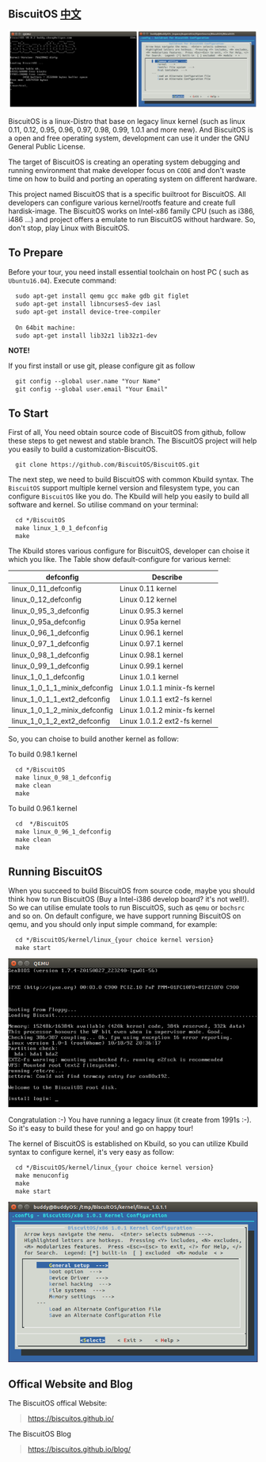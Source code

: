 BiscuitOS                                    [中文](https://biscuitos.github.io/blog/HomePage/)
----------------------------------------------

![TOP_PIC](https://github.com/EmulateSpace/PictureSet/blob/master/github/mainmenu.jpg)

BiscuitOS is a linux-Distro that base on legacy linux kernel (such as
linux 0.11, 0.12, 0.95, 0.96, 0.97, 0.98, 0.99, 1.0.1 and more new).
And BiscuitOS is a open and free operating system, development can use
it under the GNU General Public License.

The target of BiscuitOS is creating an operating system debugging and 
running environment that make developer focus on `CODE` and don't
waste time on how to build and porting an operating system on different 
hardware. 

This project named BiscuitOS that is a specific builtroot for BiscuitOS.
All developers can configure various kernel/rootfs feature and create
full hardisk-image. The BiscuitOS works on Intel-x86 family CPU (such
as i386, i486 ...) and project offers a emulate to run BiscuitOS without
hardware. So, don't stop, play Linux with BiscuitOS. 

## To Prepare

  Before your tour, you need install essential toolchain on host PC (
  such as `Ubuntu16.04`). Execute command:

  ```
    sudo apt-get install qemu gcc make gdb git figlet
    sudo apt-get install libncurses5-dev iasl
    sudo apt-get install device-tree-compiler

    On 64bit machine:
    sudo apt-get install lib32z1 lib32z1-dev
  ```
  
  **NOTE!**

  If you first install or use git, please configure git as follow
 
  ```
    git config --global user.name "Your Name"
    git config --global user.email "Your Email"
  ```

## To Start

  First of all, You need obtain source code of BiscuitOS from github, 
  follow these steps to get newest and stable branch. The BiscuitOS
  project will help you easily to build a customization-BiscuitOS.

  ```
    git clone https://github.com/BiscuitOS/BiscuitOS.git
  ```

  The next step, we need to build BiscuitOS with common Kbuild syntax.
  The `BiscuitOS` support multiple kernel version and filesystem type, you
  can configure `BiscuitOS` like you do. The Kbuild will help you easily 
  to build all software and kernel. So utilise command on your terminal:

  ```
    cd */BiscuitOS
    make linux_1_0_1_defconfig
    make
  ```

  The Kbuild stores various configure for BiscuitOS, developer can choise
  it which you like. The Table show default-configure for various kernel:

  |          defconfig          |              Describe              |
  | --------------------------- | ---------------------------------- | 
  | linux_0_11_defconfig        |   Linux 0.11 kernel                |
  | linux_0_12_defconfig        |   Linux 0.12 kernel                |
  | linux_0_95_3_defconfig      |   Linux 0.95.3 kernel              |
  | linux_0_95a_defconfig       |   Linux 0.95a kernel               |
  | linux_0_96_1_defconfig      |   Linux 0.96.1 kernel              |
  | linux_0_97_1_defconfig      |   Linux 0.97.1 kernel              |
  | linux_0_98_1_defconfig      |   Linux 0.98.1 kernel              |
  | linux_0_99_1_defconfig      |   Linux 0.99.1 kernel              |
  | linux_1_0_1_defconfig       |   Linux 1.0.1 kernel               |
  | linux_1_0_1_1_minix_defconfig  | Linux 1.0.1.1 minix-fs kernel   |
  | linux_1_0_1_1_ext2_defconfig   | Linux 1.0.1.1 ext2-fs kernel    |
  | linux_1_0_1_2_minix_defconfig  | Linux 1.0.1.2 minix-fs kernel   |
  | linux_1_0_1_2_ext2_defconfig   | Linux 1.0.1.2 ext2-fs kernel    |

  So, you can choise to build another kernel as follow:

  To build 0.98.1 kernel

  ```
    cd */BiscuitOS
    make linux_0_98_1_defconfig
    make clean
    make
  ```
  To build 0.96.1 kernel

  ```
    cd  */BiscuitOS
    make linux_0_96_1_defconfig
    make clean
    make 
  ```

## Running BiscuitOS

  When you succeed to build BiscuitOS from source code, maybe you 
  should think how to run BiscuitOS (Buy a Intel-i386 develop board? it's
  not well!). So we can utilise emulate tools to run BiscuitOS, such as
  `qemu` or `bochsrc` and so on. On default configure, we have support
  running BiscuitOS on qemu, and you should only input simple command,
  for example:

  ```
    cd */BiscuitOS/kernel/linux_{your choice kernel version}
    make start
  ```

  ![Running1.0.1.1 ext2](https://raw.githubusercontent.com/EmulateSpace/PictureSet/master/BiscuitOS/buildroot/V000019.png)
  
  Congratulation :-) You have running a legacy linux (it create from 1991s 
  :-). So it's easy to build these for you! and go on happy tour!

  The kernel of BiscuitOS is established on Kbuild, so you can utilize
  Kbuild syntax to configure kernel, it's very easy as follow:

  ```
    cd */BiscuitOS/kernel/linux_{your choice kernel version}
    make menuconfig
    make
    make start
  ```

  ![Menuconfig1.0.1.1 ext2](https://raw.githubusercontent.com/EmulateSpace/PictureSet/master/BiscuitOS/buildroot/V000020.png)

  
## Offical Website and Blog

  The BiscuitOS offical Website:

  
  > https://biscuitos.github.io/
  

  The BiscuitOS Blog

  > https://biscuitos.github.io/blog/
